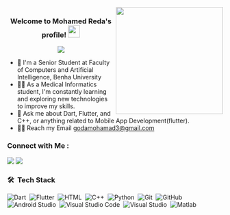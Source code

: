 
<img width="250" align="right" src="https://c.tenor.com/_DOBjnGspYAAAAAM/code-coding.gif">

<h3 align="center">
  Welcome to Mohamed Reda's profile!
  <img src="https://media.giphy.com/media/hvRJCLFzcasrR4ia7z/giphy.gif" width="28">
</h3>

<!-- Typing SVG by DenverCoder1 - https://github.com/DenverCoder1/readme-typing-svg -->
<p align="center">
  <a href="https://github.com/DenverCoder1/readme-typing-svg"><img src="https://readme-typing-svg.herokuapp.com/?lines=MobileApp-Developer(flutter);Always%20learning%20new%20things&font=Fira%20Code&center=true&width=440&height=45&color=f75c7e&vCenter=true&size=22"></a>
</p> 

- 🏢 I'm a Senior Student at Faculty of Computers and Artificial Intelligence, Benha University
- 👨‍💻 As a Medical Informatics student, I'm constantly learning and exploring new technologies to improve my skills.
- 💬 Ask me about Dart, Flutter, and C++, or anything related to Mobile App Development(flutter).
- 👨‍💻 Reach my Email godamohamad3@gmail.com


### Connect with Me :

<a href="https://www.linkedin.com/in/mohamed-reda-846a09205/" target="_blank"><img src="https://img.shields.io/badge/Mohamed%20Reda-0077B5?style=for-the-badge&logo=Linkedin&logoColor=white"/></a>
<a href="https://www.facebook.com/profile.php?id=100014424210605" target="_blank"><img src="https://img.shields.io/badge/Mohamed%20Reda-0077B5?style=for-the-badge&logo=Facebook&logoColor=white"/></a>
### 🛠 &nbsp;Tech Stack
![Dart](https://img.shields.io/badge/-Dart-05122A?style=flat&logo=Dart)&nbsp;
![Flutter](https://img.shields.io/badge/-Flutter-05122A?style=flat&logo=Flutter&logoColor=563D7C)&nbsp;
![HTML](https://img.shields.io/badge/-HTML-05122A?style=flat&logo=HTML5)&nbsp;
![C++](https://img.shields.io/badge/-C++-05122A?style=flat&logo=C++&logoColor=1572B6)&nbsp;
![Python](https://img.shields.io/badge/-Python%20-05122A?style=flat&logo=python)&nbsp;
![Git](https://img.shields.io/badge/-Git-05122A?style=flat&logo=git)&nbsp;
![GitHub](https://img.shields.io/badge/-GitHub-05122A?style=flat&logo=github)&nbsp;
![Android Studio](https://img.shields.io/badge/-Android%20Studio-05122A?style=flat&logo=Android-studio&logoColor=007ACC)&nbsp;
![Visual Studio Code](https://img.shields.io/badge/-Visual%20Studio%20Code-05122A?style=flat&logo=visual-studio-code&logoColor=007ACC)&nbsp;
![Visual Studio](https://img.shields.io/badge/-Visual%20Studio-05122A?style=flat&logo=visual-studio&logoColor=007ACC)&nbsp;
![Matlab](https://img.shields.io/badge/-Matlab%20-05122A?style=flat&logo=Matlab)&nbsp;



